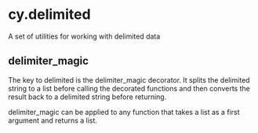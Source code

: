 # cy.delimited

A set of utilities for working with delimited data

## delimiter_magic

The key to delimited is the delimiter_magic decorator.  It splits the delimited string to a list before calling the decorated functions and then converts the result back to a delimited string before returning.

delimiter_magic can be applied to any function that takes a list as a first argument and returns a list.